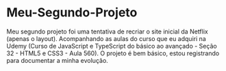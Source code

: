 # Meu-Segundo-Projeto
Meu segundo projeto foi uma tentativa de recriar o site inicial da Netflix (apenas o layout). Acompanhando as aulas do curso que eu adquiri na Udemy (Curso de JavaScript e TypeScript do básico ao avançado - Seção 32 - HTML5 e CSS3 - Aula 560). 
O projeto é bem básico, estou registrando para documentar a minha evolução.
